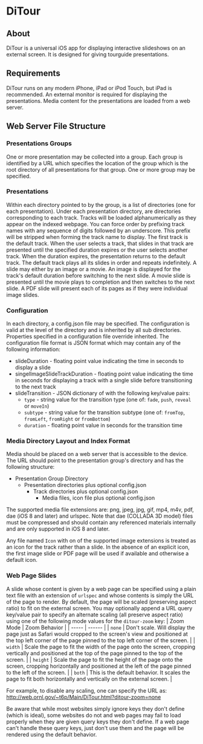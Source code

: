 # DiTour

## About
DiTour is a universal iOS app for displaying interactive slideshows on an external screen. It is designed for giving tourguide presentations. 

## Requirements
DiTour runs on any modern iPhone, iPad or iPod Touch, but iPad is recommended. An external monitor is required for displaying the presentations. Media content for the presentations are loaded from a web server.

## Web Server File Structure

### Presentations Groups
One or more presentation may be collected into a group. Each group is identified by a URL which specifies the location of the group which is the root directory of all presentations for that group. One or more group may be specified.

### Presentations
Within each directory pointed to by the group, is a list of directories (one for each presentation). Under each presentation directory, are directories corresponding to each track. Tracks will be loaded alphanumerically as they appear on the indexed webpage. You can force order by prefixing track names with any sequence of digits followed by an underscore. This prefix will be stripped when forming the track name to display. The first track is the default track. When the user selects a track, that slides in that track are presented until the specified duration expires or the user selects another track. When the duration expires, the presentation returns to the default track. The default track plays all its slides in order and repeats indefinitely. A slide may either by an image or a movie. An image is displayed for the track's default duration before switching to the next slide. A movie slide is presented until the movie plays to completion and then switches to the next slide. A PDF slide will present each of its pages as if they were individual image slides.

### Configuration
In each directory, a config.json file may be specified. The configuration is valid at the level of the directory and is inherited by all sub directories. Properties specified in a configuration file override inherited. The configuration file format is JSON format which may contain any of the following information:
* slideDuration  - floating point value indicating the time in seconds to display a slide
* singelImageSlideTrackDuration - floating point value indicating the time in seconds for displaying a track with a single slide before transitioning to the next track
* slideTransition - JSON dictionary of with the following key/value pairs:
  - `type` - string value for the transition type (one of:  `fade`, `push`, `reveal` or `moveIn`)
  - `subtype` - string value for the transition subtype (one of: `fromTop`, `fromLeft`, `fromRight` or `fromBottom`)
  - `duration` - floating point value in seconds for the transition time

### Media Directory Layout and Index Format
Media should be placed on a web server that is accessible to the device. The URL should point to the presentation group's directory and has the following structure:

* Presentation Group Directory
  * Presentation directories plus optional config.json
    * Track directories plus optional config.json
	  * Media files, icon file plus optional config.json

The supported media file extensions are: png, jpeg, jpg, gif, mp4, m4v, pdf, dae (iOS 8 and later) and urlspec. Note that dae (COLLADA 3D model) files must be compressed and should contain any referenced materials internally and are only supported in iOS 8 and later.

Any file named `Icon` with on of the supported image extensions is treated as an icon for the track rather than a slide. In the absence of an explicit icon, the first image slide or PDF page will be used if available and otherwise a default icon.

### Web Page Slides
A slide whose content is given by a web page can be specified using a plain text file with an extension of `urlspec` and whose contents is simply the URL of the page to render. By default, the page will be scaled (preserving aspect ratio) to fit on the external screen. You may optionally append a URL query key/value pair to specify an alternate scaling (all preserve aspect ratio) using one of the following mode values for the `ditour-zoom` key:
| Zoom Mode | Zoom Behavior |
| ----- | ------ |
| `none` | Don't scale. Will display the page just as Safari would cropped to the screen's view and positioned at the top left corner of the page pinned to the top left corner of the screen. |
| `width` | Scale the page to fit the width of the page onto the screen, cropping vertically and positioned at the top of the page pinned to the top of the screen. |
| `height` | Scale the page to fit the height of the page onto the screen, cropping horizontally and positioned at the left of the page pinned to the left of the screen. |
| `both` | This is the default behavior. It scales the page to fit both horizontally and vertically on the external screen. |

For example, to disable any scaling, one can specify the URL as: http://web.ornl.gov/~t6p/Main/DiTour.html?ditour-zoom=none

Be aware that while most websites simply ignore keys they don't define (which is ideal), some websites do not and web pages may fail to load properly when they are given query keys they don't define. If a web page can't handle these query keys, just don't use them and the page will be rendered using the default behavior.


